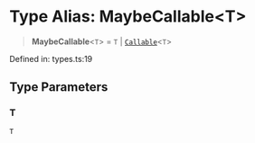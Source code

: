 # Type Alias: MaybeCallable\<T\>

> **MaybeCallable**\<`T`\> = `T` \| [`Callable`](Callable.md)\<`T`\>

Defined in: types.ts:19

## Type Parameters

### T

`T`
